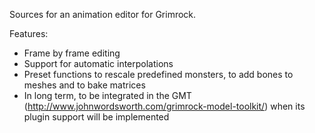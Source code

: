 Sources for an animation editor for Grimrock.

Features:
  * Frame by frame editing
  * Support for automatic interpolations
  * Preset functions to rescale predefined monsters, to add bones to meshes and to bake matrices
  * In long term, to be integrated in the GMT (http://www.johnwordsworth.com/grimrock-model-toolkit/) when its plugin support will be implemented
